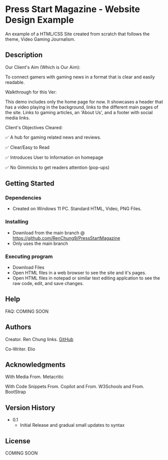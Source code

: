 # Press Start Magazine - Website Design Example

An example of a HTML/CSS Site created from scratch that follows the theme, Video Gaming Journalism.

## Description

Our Client's Aim (Which is Our Aim): 

To connect gamers with gaming news in a format that is clear and easily readable.

Walkthrough for this Ver: 

This demo includes only the home page for now. It showcases a header that has a video playing in the background, links to the different main pages of the site. Links to gaming articles, an 'About Us', and a footer with social media links.

Client's Objectives Cleared:

✅ A hub for gaming related news and reviews.

✅ Clear/Easy to Read

✅ Introduces User to Information on homepage

✅ No Gimmicks to get readers attention (pop-ups)


## Getting Started

### Dependencies

* Created on Windows 11 PC. Standard HTML, Video, PNG Files.

### Installing

* Download from the main branch @ https://github.com/RenChung9/PressStartMagazine
* Only uses the main branch

### Executing program

* Download Files
* Open HTML files in a web browser to see the site and it's pages.
* Open HTML files in notepad or similar text editing applcation to see the raw code, edit, and save changes.

## Help

FAQ: COMING SOON

## Authors

Creator. Ren Chung
links. [GitHub](https://github.com/RenChung9)

Co-Writer. Elio

## Acknowledgments

With Media From. Metacritic

With Code Snippets From. Copilot
and From. W3Schools
and From. BootStrap

## Version History

* 0.1
    * Initial Release and gradual small updates to syntax

## License

COMING SOON


